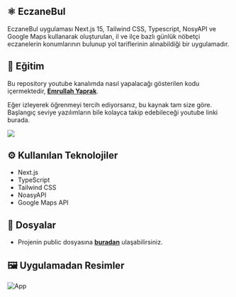 ## ⚛️ EczaneBul

EczaneBul uygulaması Next.js 15, Tailwind CSS, Typescript, NosyAPI ve Google Maps kullanarak oluşturulan, il ve ilçe bazlı günlük nöbetçi eczanelerin konumlarının bulunup yol tariflerinin alınabildiği bir uygulamadır.

## 🚨 Eğitim
Bu repository youtube kanalımda nasıl yapalacağı gösterilen kodu içermektedir, <a href="https://www.youtube.com/@yprkemrullah/videos" target="_blank"><b>Emrullah Yaprak</b></a>. 

Eğer izleyerek öğrenmeyi tercih ediyorsanız, bu kaynak tam size göre. Başlangıç seviye yazılımların bile kolayca takip edebileceği youtube linki burada.

<a href="https://youtu.be/EZajJGOMWas" target="_blank"><img src="https://github.com/sujatagunale/EasyRead/assets/151519281/1736fca5-a031-4854-8c09-bc110e3bc16d" /></a>

## <a name="tech-stack">⚙️ Kullanılan Teknolojiler</a>

- Next.js
- TypeScript
- Tailwind CSS
- NoasyAPI
- Google Maps API

## 📁 Dosyalar
- Projenin public dosyasına <a href="https://drive.google.com/file/d/1Nm4Y5VVEgoL0FFdvaW6FeRkJw5pH0YXs/view" target="_blank"><b>buradan</b></a> ulaşabilirsiniz.

## 🖼️ Uygulamadan Resimler
![App](https://github.com/user-attachments/assets/ef1f7f5f-aa07-4a34-9867-5a38e6cae355)

